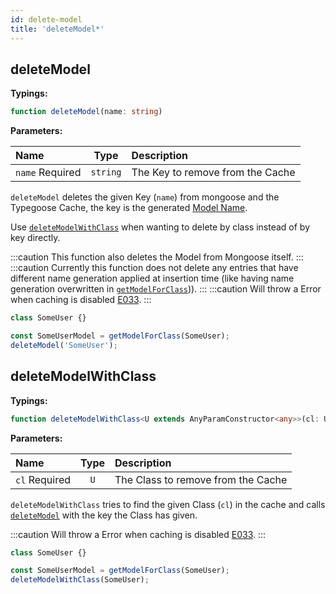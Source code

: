```yaml
---
id: delete-model
title: 'deleteModel*'
---
```


## deleteModel

**Typings:**

```ts
function deleteModel(name: string)
```

**Parameters:**

| Name                                                        |   Type   | Description                      |
| :---------------------------------------------------------- | :------: | :------------------------------- |
| `name` <span class="badge badge--secondary">Required</span> | `string` | The Key to remove from the Cache |

`deleteModel` deletes the given Key (`name`) from mongoose and the Typegoose Cache, the key is the generated [Model Name](../../guides/advanced/name-generation.md).

Use [`deleteModelWithClass`](#deletemodelwithclass) when wanting to delete by class instead of by key directly.

:::caution
This function also deletes the Model from Mongoose itself.
:::
:::caution
Currently this function does not delete any entries that have different name generation applied at insertion time (like having name generation overwritten in [`getModelForClass`](./getClassForDocument.md))).
:::
:::caution
Will throw a Error when caching is disabled [E033](../../guides/error-warning-details.md#cache-disabled-e033).
:::

```ts
class SomeUser {}

const SomeUserModel = getModelForClass(SomeUser);
deleteModel('SomeUser');
```

## deleteModelWithClass

**Typings:**

```ts
function deleteModelWithClass<U extends AnyParamConstructor<any>>(cl: U)
```

**Parameters:**

| Name                                                      | Type  | Description                        |
| :-------------------------------------------------------- | :---: | :--------------------------------- |
| `cl` <span class="badge badge--secondary">Required</span> |  `U`  | The Class to remove from the Cache |

`deleteModelWithClass` tries to find the given Class (`cl`) in the cache and calls [`deleteModel`](#deletemodel) with the key the Class has given.

:::caution
Will throw a Error when caching is disabled [E033](../../guides/error-warning-details.md#cache-disabled-e033).
:::

```ts
class SomeUser {}

const SomeUserModel = getModelForClass(SomeUser);
deleteModelWithClass(SomeUser);
```
